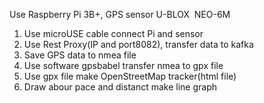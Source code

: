 Use Raspberry Pi 3B+, GPS sensor U-BLOX  NEO-6M
1. Use microUSE cable connect Pi and sensor
2. Use Rest Proxy(IP and port8082), transfer data to kafka
3. Save GPS data to nmea file
4. Use software gpsbabel transfer nmea to gpx file
5. Use gpx file make OpenStreetMap tracker(html file)
6. Draw abour pace and distanct make line graph